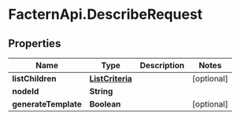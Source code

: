 # FacternApi.DescribeRequest

## Properties
Name | Type | Description | Notes
------------ | ------------- | ------------- | -------------
**listChildren** | [**ListCriteria**](ListCriteria.md) |  | [optional] 
**nodeId** | **String** |  | 
**generateTemplate** | **Boolean** |  | [optional] 



